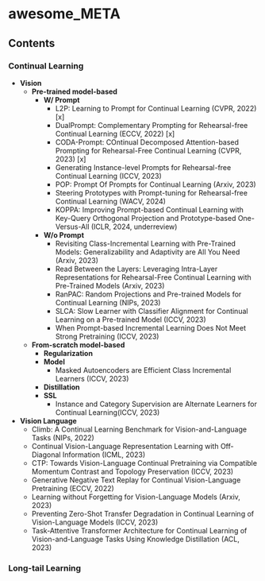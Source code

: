 # awesome_META

## Contents

### Continual Learning
- **Vision**
  - **Pre-trained model-based**
    - **W/ Prompt**
      - L2P: Learning to Prompt for Continual Learning (CVPR, 2022) [x]
      - DualPrompt: Complementary Prompting for Rehearsal-free Continual Learning (ECCV, 2022) [x]
      - CODA-Prompt: COntinual Decomposed Attention-based Prompting for Rehearsal-Free Continual Learning (CVPR, 2023) [x]
      - Generating Instance-level Prompts for Rehearsal-free Continual Learning (ICCV, 2023)
      - POP: Prompt Of Prompts for Continual Learning (Arxiv, 2023)
      - Steering Prototypes with Prompt-tuning for Rehearsal-free Continual Learning (WACV, 2024)
      - KOPPA: Improving Prompt-based Continual Learning with Key-Query Orthogonal Projection and Prototype-based One-Versus-All (ICLR, 2024, underreview)
    - **W/o Prompt**
      - Revisiting Class-Incremental Learning with Pre-Trained Models: Generalizability and Adaptivity are All You Need (Arxiv, 2023)
      - Read Between the Layers: Leveraging Intra-Layer Representations for Rehearsal-Free Continual Learning with Pre-Trained Models (Arxiv, 2023)
      - RanPAC: Random Projections and Pre-trained Models for Continual Learning (NIPs, 2023)
      - SLCA: Slow Learner with Classifier Alignment for Continual Learning on a Pre-trained Model (ICCV, 2023)
      - When Prompt-based Incremental Learning Does Not Meet Strong Pretraining (ICCV, 2023)
  - **From-scratch model-based**
    - **Regularization**
    - **Model**
      - Masked Autoencoders are Efficient Class Incremental Learners (ICCV, 2023) 
    - **Distillation**
    - **SSL**
      - Instance and Category Supervision are Alternate Learners for Continual Learning(ICCV, 2023)
- **Vision Language**
  - Climb: A Continual Learning Benchmark for Vision-and-Language Tasks (NIPs, 2022)
  - Continual Vision-Language Representation Learning with Off-Diagonal Information (ICML, 2023)
  - CTP: Towards Vision-Language Continual Pretraining via Compatible Momentum Contrast and Topology Preservation (ICCV, 2023)
  - Generative Negative Text Replay for Continual Vision-Language Pretraining (ECCV, 2022)
  - Learning without Forgetting for Vision-Language Models (Arxiv, 2023)
  - Preventing Zero-Shot Transfer Degradation in Continual Learning of Vision-Language Models (ICCV, 2023)
  - Task-Attentive Transformer Architecture for Continual Learning of Vision-and-Language Tasks Using Knowledge Distillation (ACL, 2023)
    
### Long-tail Learning
